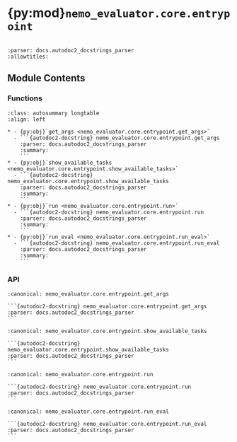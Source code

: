 # {py:mod}`nemo_evaluator.core.entrypoint`

```{py:module} nemo_evaluator.core.entrypoint
```

```{autodoc2-docstring} nemo_evaluator.core.entrypoint
:parser: docs.autodoc2_docstrings_parser
:allowtitles:
```

## Module Contents

### Functions

````{list-table}
:class: autosummary longtable
:align: left

* - {py:obj}`get_args <nemo_evaluator.core.entrypoint.get_args>`
  - ```{autodoc2-docstring} nemo_evaluator.core.entrypoint.get_args
    :parser: docs.autodoc2_docstrings_parser
    :summary:
    ```
* - {py:obj}`show_available_tasks <nemo_evaluator.core.entrypoint.show_available_tasks>`
  - ```{autodoc2-docstring} nemo_evaluator.core.entrypoint.show_available_tasks
    :parser: docs.autodoc2_docstrings_parser
    :summary:
    ```
* - {py:obj}`run <nemo_evaluator.core.entrypoint.run>`
  - ```{autodoc2-docstring} nemo_evaluator.core.entrypoint.run
    :parser: docs.autodoc2_docstrings_parser
    :summary:
    ```
* - {py:obj}`run_eval <nemo_evaluator.core.entrypoint.run_eval>`
  - ```{autodoc2-docstring} nemo_evaluator.core.entrypoint.run_eval
    :parser: docs.autodoc2_docstrings_parser
    :summary:
    ```
````

### API

````{py:function} get_args() -> argparse.Namespace
:canonical: nemo_evaluator.core.entrypoint.get_args

```{autodoc2-docstring} nemo_evaluator.core.entrypoint.get_args
:parser: docs.autodoc2_docstrings_parser
```
````

````{py:function} show_available_tasks() -> None
:canonical: nemo_evaluator.core.entrypoint.show_available_tasks

```{autodoc2-docstring} nemo_evaluator.core.entrypoint.show_available_tasks
:parser: docs.autodoc2_docstrings_parser
```
````

````{py:function} run(args) -> None
:canonical: nemo_evaluator.core.entrypoint.run

```{autodoc2-docstring} nemo_evaluator.core.entrypoint.run
:parser: docs.autodoc2_docstrings_parser
```
````

````{py:function} run_eval() -> None
:canonical: nemo_evaluator.core.entrypoint.run_eval

```{autodoc2-docstring} nemo_evaluator.core.entrypoint.run_eval
:parser: docs.autodoc2_docstrings_parser
```
````
